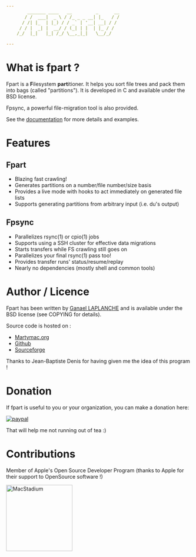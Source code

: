 ```yaml
---
        _______ ____   __         _      __
       / /  ___|  _ \ / /_ _ _ __| |_   / /
      / /| |_  | |_) / / _` | '__| __| / /
     / / |  _| |  __/ / (_| | |  | |_ / /
    /_/  |_|   |_| /_/ \__,_|_|   \__/_/

---
```


# What is fpart ?

Fpart is a **F**ilesystem **part**itioner. It helps you sort file trees and
pack them into bags (called "partitions"). It is developed in C and available
under the BSD license.

Fpsync, a powerful file-migration tool is also provided.

See the [documentation](http://www.fpart.org) for more details and examples.

# Features

## Fpart

* Blazing fast crawling!
* Generates partitions on a number/file number/size basis
* Provides a live mode with hooks to act immediately on generated file lists
* Supports generating partitions from arbitrary input (i.e. du's output)

## Fpsync

* Parallelizes rsync(1) or cpio(1) jobs
* Supports using a SSH cluster for effective data migrations
* Starts transfers while FS crawling still goes on
* Parallelizes your final rsync(1) pass too!
* Provides transfer runs' status/resume/replay
* Nearly no dependencies (mostly shell and common tools)

# Author / Licence

Fpart has been written by [Ganael LAPLANCHE](mailto:ganael.laplanche@martymac.org)
and is available under the BSD license (see COPYING for details).

Source code is hosted on :

* [Martymac.org](http://contribs.martymac.org)
* [Github](https://github.com/martymac/fpart)
* [Sourceforge](http://www.sourceforge.net/projects/fpart)

Thanks to Jean-Baptiste Denis for having given me the idea of this program !

# Donation

If fpart is useful to you or your organization, you can make a donation here:

[![paypal](https://www.paypalobjects.com/en_US/FR/i/btn/btn_donateCC_LG.gif)](https://www.paypal.com/cgi-bin/webscr?cmd=_s-xclick&hosted_button_id=HSL25ZED2PS62&source=url)

That will help me not running out of tea :)

# Contributions

Member of Apple's Open Source Developer Program (thanks to Apple for their support to OpenSource software !)

<img src="https://uploads-ssl.webflow.com/5ac3c046c82724970fc60918/5c019d917bba312af7553b49_MacStadium-developerlogo.png" alt="MacStadium" width="180"/>
